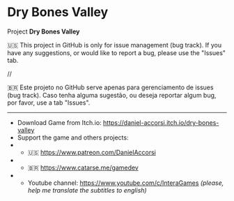 # Dry Bones Valley
Project **Dry Bones Valley**

🇺🇸 This project in GitHub is only for issue management (bug track). If you have any suggestions, or would like to report a bug, please use the "Issues" tab.

//

🇧🇷 Este projeto no GitHub serve apenas para gerenciamento de issues (bug track). Caso tenha alguma sugestão, ou deseja reportar algum bug, por favor, use a tab "Issues".

<hr>

* Download Game from Itch.io: https://daniel-accorsi.itch.io/dry-bones-valley
* Support the game and others projects: 
* * 🇺🇸 https://www.patreon.com/DanielAccorsi
* * 🇧🇷 https://www.catarse.me/gamedev
* * Youtube channel: https://www.youtube.com/c/InteraGames _(please, help me translate the subtitles to english)_
